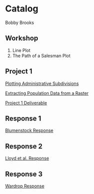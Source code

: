 # Catalog

Bobby Brooks

## Workshop

1. Line Plot
2. The Path of a Salesman Plot

## Project 1

[Plotting Administrative Subdivisions](https://github.com/bobbybWM/Workshop-1/blob/master/Administrative%20Subdivisions%20of%20Peru.md)

[Extracting Population Data from a Raster](https://github.com/bobbybWM/Workshop-1/blob/master/Lima%20Population.md)

[Project 1 Deliverable](https://github.com/bobbybWM/Workshop-1/blob/master/Project%201%20Deliverable.md)

## Response 1
[Blumenstock Response](https://github.com/bobbybWM/Workshop-1/blob/master/blumenstock.md)


## Response 2
[Lloyd et al. Response](https://github.com/bobbybWM/Workshop-1/commit/624bf88fc128e16b51ba12d876b9d9c44af16051?diff=split)

## Response 3
[Wardrop Response](https://github.com/bobbybWM/Workshop-1/blob/master/Wardrop%20Response.md)
